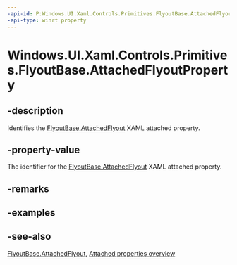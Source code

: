 ```yaml
---
-api-id: P:Windows.UI.Xaml.Controls.Primitives.FlyoutBase.AttachedFlyoutProperty
-api-type: winrt property
---
```


<!-- Property syntax
public Windows.UI.Xaml.DependencyProperty AttachedFlyoutProperty { get; }
-->

# Windows.UI.Xaml.Controls.Primitives.FlyoutBase.AttachedFlyoutProperty

## -description
Identifies the [FlyoutBase.AttachedFlyout](flyoutbase_attachedflyout.md) XAML attached property.



## -property-value
The identifier for the [FlyoutBase.AttachedFlyout](flyoutbase_attachedflyout.md) XAML attached property.

## -remarks

## -examples

## -see-also

[FlyoutBase.AttachedFlyout](flyoutbase_attachedflyout.md), [Attached properties overview](/windows/uwp/xaml-platform/attached-properties-overview)
